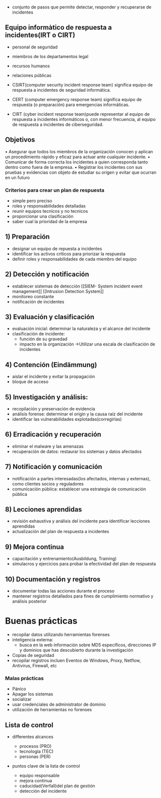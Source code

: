 - conjunto de pasos que permite detectar, responder y recuperarse de incidentes



## Equipo informàtico de respuesta a incidentes(IRT o CIRT) 
- personal de seguridad
- miembros de los departamentos legal
- recursos humanos 
- relaciones públicas


- CSIRT(computer security incident response team) significa equipo de respuesta a incidentes de seguridad informática.
- CERT (computer emergency response team) significa equipo de respuesta (o preparación) para emergencias informáticas.
- CIRT (cyber incident response team)puede representar al equipo de respuesta a incidentes informáticos o, con menor frecuencia, al equipo de respuesta a incidentes de ciberseguridad.

## Objetivos
• Asegurar que todos los miembros de la organización conocen y aplican un procedimiento rápido y eficaz para actuar ante cualquier incidente.
• Comunicar de forma correcta los incidentes a quien corresponda tanto dentro como fuera de la empresa.
• Registrar los incidentes con sus pruebas y evidencias con objeto de estudiar su origen y evitar que ocurran en un futuro

### Criterios para crear un plan de respuesta
- simple pero preciso
- roles y responsabilidades detalladas
- reunir equipos tecnicos y no tecnicos
- proporcionar una clasificación 
- saber cual la prioridad de la empresa



## 1) Preparación 
- designar un equipo de repuesta a incidentes 
- identificar los activos críticos para priorizar la respuesta
- definir roles y responsabilidades de cada miembro del equipo
## 2) Detección y notificación 
- establecer sistemas de detección
[[SIEM- System incident event management]] 
[[Intrusion Detection System]]
- monitoreo constante
- notificación de incidentes
## 3) Evaluación y clasificación
-  evaluación  inicial: determinar la naturaleza y el alcance del incidente
- clasificación de incidente: 
	- función de su gravedad 
	- impacto en la organización 
	->Utilizar una escala de clasificación de incidentes
## 4) Contención (Eindämmung)
- aislar el incidente y evitar la propagación
- bloque de acceso
## 5) Investigación y análisis:
- recopilación y preservación de evidencia 
- análisis forense: determinar el origin y la causa raíz del incidente
- identificar las vulnerabilidades explotadas(corregirlas)
## 6) Erradicación y recuperación 
- eliminar el malware y las amenazas 
- recuperación de datos: restaurar los sistemas y datos afectados 
## 7) Notificación y comunicación
- notificación a partes interesadas(los afectados, internas y externas), como clientes socios y reguladores 
- comunicación pública: establecer una estrategia de comunicación pública
## 8) Lecciones aprendidas
- revisión exhaustiva y análisis del incidente para identificar lecciones aprendidas
- actualización del plan de respuesta a incidentes
## 9) Mejora continua
- capacitación y entrenamiento(Ausbildung, Training)
- simulacros y ejercicios para probar la efectividad del plan de respuesta
## 10) Documentación y registros
- documentar todas las acciones durante el proceso
- mantener registros detallados para fines de cumplimiento normativo y análisis posterior


# Buenas prácticas
- recopilar datos utilizando herramientas forenses
- inteligencia externa: 
	- busca en la web información sobre MD5 específicos, direcciones IP y dominios que has descubierto durante la investigación
- Copias de seguridad 
- recopilar registros incluen Eventos de Windows, Proxy, Netflow, Antivirus, Firewall, etc


### Malas prácticas
- Pánico
- Apagar los sistemas
- socializar
- usar credenciales de administrator de dominio
- utilización de herramientas no forenses


## Lista de control
- differentes alcances
	- procesos (PRO)
	- tecnología (TEC)
	- personas (PER)

- puntos clave de la lista de control
	- equipo responsable
	- mejora continua 
	- caducidad(Verfall)del plan de gestión 
	- detección del incidente